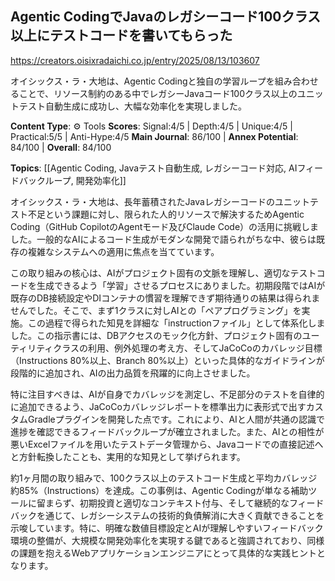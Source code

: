 ## Agentic CodingでJavaのレガシーコード100クラス以上にテストコードを書いてもらった

https://creators.oisixradaichi.co.jp/entry/2025/08/13/103607

オイシックス・ラ・大地は、Agentic Codingと独自の学習ループを組み合わせることで、リソース制約のある中でレガシーJavaコード100クラス以上のユニットテスト自動生成に成功し、大幅な効率化を実現しました。

**Content Type**: ⚙️ Tools
**Scores**: Signal:4/5 | Depth:4/5 | Unique:4/5 | Practical:5/5 | Anti-Hype:4/5
**Main Journal**: 86/100 | **Annex Potential**: 84/100 | **Overall**: 84/100

**Topics**: [[Agentic Coding, Javaテスト自動生成, レガシーコード対応, AIフィードバックループ, 開発効率化]]

オイシックス・ラ・大地は、長年蓄積されたJavaレガシーコードのユニットテスト不足という課題に対し、限られた人的リソースで解決するためAgentic Coding（GitHub CopilotのAgentモード及びClaude Code）の活用に挑戦しました。一般的なAIによるコード生成がモダンな開発で語られがちな中、彼らは既存の複雑なシステムへの適用に焦点を当てています。

この取り組みの核心は、AIがプロジェクト固有の文脈を理解し、適切なテストコードを生成できるよう「学習」させるプロセスにありました。初期段階ではAIが既存のDB接続設定やDIコンテナの慣習を理解できず期待通りの結果は得られませんでした。そこで、まず1クラスに対しAIとの「ペアプログラミング」を実施。この過程で得られた知見を詳細な「instructionファイル」として体系化しました。この指示書には、DBアクセスのモック化方針、プロジェクト固有のユーティリティクラスの利用、例外処理の考え方、そしてJaCoCoのカバレッジ目標（Instructions 80%以上、Branch 80%以上）といった具体的なガイドラインが段階的に追加され、AIの出力品質を飛躍的に向上させました。

特に注目すべきは、AIが自身でカバレッジを測定し、不足部分のテストを自律的に追加できるよう、JaCoCoカバレッジレポートを標準出力に表形式で出すカスタムGradleプラグインを開発した点です。これにより、AIと人間が共通の認識で進捗を確認できるフィードバックループが確立されました。また、AIとの相性が悪いExcelファイルを用いたテストデータ管理から、Javaコードでの直接記述へと方針転換したことも、実用的な知見として挙げられます。

約1ヶ月間の取り組みで、100クラス以上のテストコード生成と平均カバレッジ約85%（Instructions）を達成。この事例は、Agentic Codingが単なる補助ツールに留まらず、初期投資と適切なコンテキスト付与、そして継続的なフィードバックを通じて、レガシーシステムの技術的負債解消に大きく貢献できることを示唆しています。特に、明確な数値目標設定とAIが理解しやすいフィードバック環境の整備が、大規模な開発効率化を実現する鍵であると強調されており、同様の課題を抱えるWebアプリケーションエンジニアにとって具体的な実践ヒントとなります。